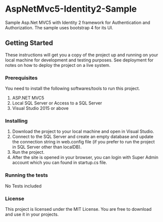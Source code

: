 # AspNetMvc5-Identity2-Sample

Sample Asp.Net MVC5 with Identity 2 framework for Authentication and Authorization. The sample uses bootstrap 4 for its UI.

## Getting Started

These instructions will get you a copy of the project up and running on your local machine for development and testing purposes. See deployment for notes on how to deploy the project on a live system.

### Prerequisites

You need to install the following softwares/tools to run this project.
1. ASP.NET MVC5
2. Local SQL Server or Access to a SQL Server
3. Visual Studio 2015 or above

### Installing
1. Download the project to your local machine and open in Visual Studio.
2. Connect to the SQL Server and create an empty database and update the connection string in web.config file (if you prefer to run the project in SQL Server other than localDB). 
3. Run the project.
4. After the site is opened in your browser, you can login with Super Admin account which you can found in startup.cs file.

### Running the tests

No Tests included

### License

This project is licensed under the MIT License. You are free to download and use it in your projects. 
